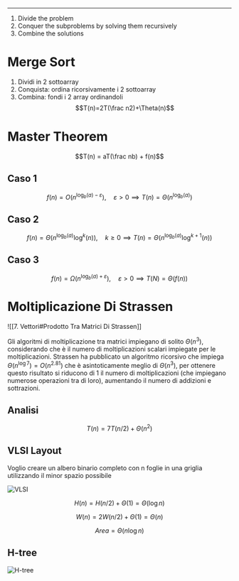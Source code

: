 ----

1. Divide the problem
2. Conquer the subproblems by solving them recursively
3. Combine the solutions

# Merge Sort

1. Dividi in 2 sottoarray
2. Conquista: ordina ricorsivamente i 2 sottoarray
3. Combina: fondi i 2 array ordinandoli
$$T(n)=2T(\frac n2)+\Theta(n)$$

# Master Theorem

$$T(n) = aT(\frac nb) + f(n)$$

## Caso 1

$$f(n) = O(n^{\log_b(a) - \varepsilon}),\quad \varepsilon>0 \implies T(n)=\Theta(n^{\log_b(a)}) $$

## Caso 2

$$f(n)=\Theta(n^{\log_b(a)} \log^{k}(n)), \quad k \geq 0 \implies T(n)=\Theta(n^{\log_b(a)} \log^{k+1}(n))$$

## Caso 3

$$f(n)=\Omega(n^{\log_b(a) + \varepsilon}), \quad \varepsilon > 0 \implies T(N)=\Theta(f(n))$$

# Moltiplicazione Di Strassen

![[7. Vettori#Prodotto Tra Matrici Di Strassen]]

Gli algoritmi di moltiplicazione tra matrici impiegano di solito $\Theta (n^3)$, considerando che è il numero di moltiplicazioni scalari impiegate per le moltiplicazioni. Strassen ha pubblicato un algoritmo ricorsivo che impiega $\Theta (n^{\log 7}) = O(n^{2.81})$ che è asintoticamente meglio di $\Theta(n^3)$, per ottenere questo risultato si riducono di 1 il numero di moltiplicazioni (che impiegano numerose operazioni tra di loro), aumentando il numero di addizioni e sottrazioni.

## Analisi

$$ T(n) = 7 T(n/2) + \Theta(n^2)$$

## VLSI Layout

Voglio creare un albero binario completo con n foglie in una griglia utilizzando il minor spazio possibile

![VLSI](VLSI.png)

$$H(n)=H(n/2) + \Theta(1)= \Theta(\log n)$$

$$ W(n) = 2W(n/2) + \Theta(1)= \Theta(n)$$

$$Area=\Theta(n \log n)$$

## H-tree

![H-tree](H-tree.png)
